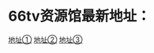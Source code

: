 # 66tv资源馆最新地址：
<a href="http://66tv99.com" onclick="duihua()">地址①</a>
<a href="http://66tv98.com" onclick="duihua()">地址②</a>
<a href="http://66tv4.com" target="_blank">地址③</a>
